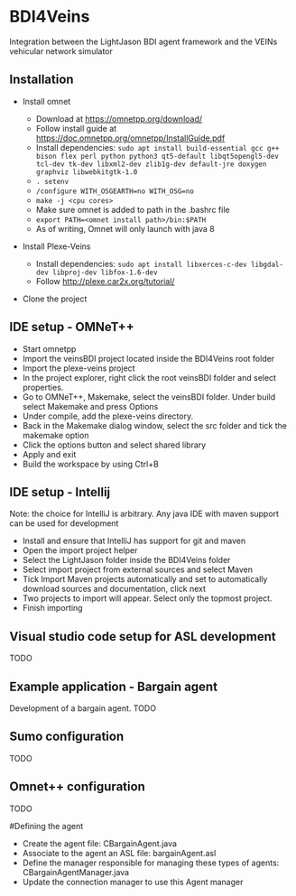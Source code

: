 # BDI4Veins
Integration between the LightJason BDI agent framework and the VEINs vehicular network simulator

## Installation

* Install omnet
    * Download at https://omnetpp.org/download/ 
    * Follow install guide at https://doc.omnetpp.org/omnetpp/InstallGuide.pdf
    * Install dependencies: `sudo apt install build-essential gcc g++ bison flex perl python python3 qt5-default libqt5opengl5-dev tcl-dev tk-dev libxml2-dev zlib1g-dev default-jre doxygen graphviz libwebkitgtk-1.0`
    * `. setenv`
    * `/configure WITH_OSGEARTH=no WITH_OSG=no`
    * `make -j <cpu cores>`
    * Make sure omnet is added to path in the .bashrc file
    * `export PATH=<omnet install path>/bin:$PATH`
    * As of writing, Omnet will only launch with java 8
 
* Install Plexe-Veins
    * Install dependencies: `sudo apt install libxerces-c-dev libgdal-dev libproj-dev libfox-1.6-dev`
    * Follow http://plexe.car2x.org/tutorial/
* Clone the project

## IDE setup - OMNeT++
* Start omnetpp
* Import the veinsBDI project located inside the BDI4Veins root folder
* Import the plexe-veins project
* In the project explorer, right click the root veinsBDI folder and select properties. 
* Go to OMNeT++, Makemake, select the veinsBDI folder. Under build select Makemake and  press Options
* Under compile, add the plexe-veins directory.
* Back in the Makemake dialog window, select the src folder and tick the makemake option
* Click the options button and select shared library
* Apply and exit
* Build the workspace by using Ctrl+B

## IDE setup - Intellij
Note: the choice for IntelliJ is arbitrary. Any java IDE with maven support can be used for development
* Install and ensure that IntelliJ has support for git and maven
* Open the import project helper
* Select the LightJason folder inside the BDI4Veins folder
* Select import project from external sources and select Maven
* Tick Import Maven projects automatically and set to automatically download sources and documentation, click next
* Two projects to import will appear. Select only the topmost project.
* Finish importing

## Visual studio code setup for ASL development
TODO

## Example application - Bargain agent
Development of a bargain agent. TODO

## Sumo configuration
TODO
## Omnet++ configuration
TODO

#Defining the agent
* Create the agent file: CBargainAgent.java
* Associate to the agent an ASL file: bargainAgent.asl
* Define the manager responsible for managing these types of agents: CBargainAgentManager.java
* Update the connection manager to use this Agent manager
